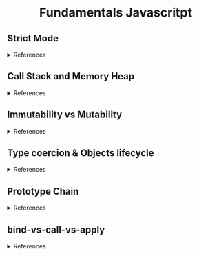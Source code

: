 <div align="center">
    <h1>Fundamentals Javascritpt</h1>
</div>

## Strict Mode

<details>
  <summary>References</summary>

  <br>

  [Geeks For Geeks](https://www.geeksforgeeks.org/strict-mode-javascript/)
  [W3 Schools](https://www.w3schools.com/js/js_strict.asp)
</details>

## Call Stack and Memory Heap

<details>
  <summary>References</summary>

  [Level Up](https://levelup.gitconnected.com/understanding-call-stack-and-heap-memory-in-js-e34bf8d3c3a4)
  [Mediums](https://medium.com/@allansendagi/javascript-fundamentals-call-stack-and-memory-heap-401eb8713204)
  [Matt Zeunert](https://www.mattzeunert.com/2017/03/29/v8-object-size.html)
  [Mozilla](https://developer.mozilla.org/en-US/docs/Glossary/Primitive)

</details>

## Immutability vs Mutability

<details>
  <summary>References</summary>

  [Code Burst](https://codeburst.io/explaining-value-vs-reference-in-javascript-647a975e12a0)

</details>

## Type coercion & Objects lifecycle

<details>
  <summary>References</summary>

  [Free Code Camp](https://www.freecodecamp.org/news/js-type-coercion-explained-27ba3d9a2839)
  [JavaScript Equality Table](https://dorey.github.io/JavaScript-Equality-Table/)

</details>

## Prototype Chain

<details>
  <summary>References</summary>

  [Chamika Kasun](https://chamikakasun.medium.com/javascript-prototype-and-prototype-chain-explained-fdc2ec17dd04)
  [Free Code Camp](https://www.freecodecamp.org/news/all-you-need-to-know-to-understand-javascripts-prototype-a2bff2d28f03/)

</details>

## bind-vs-call-vs-apply

<details>
  <summary>References</summary>

  [Medium Erick Wendel](https://medium.com/@erickwendel/node-v14-x-is-up-deep-diving-into-new-features-ace6dd89ac0b)
</details>



